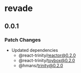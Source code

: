 # revade

## 0.0.1

### Patch Changes

- Updated dependencies
  - @react-trinity/reactor@0.2.0
  - @react-trinity/toybox@0.2.0
  - @hmans/trinity@0.2.0

